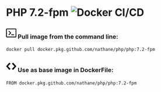 # PHP 7.2-fpm ![Docker CI/CD](https://github.com/nathane/php/workflows/Docker%20CI/CD/badge.svg?branch=7.2-fpm)

### ![Terminal](icons/terminal.svg) Pull image from the command line:

```
docker pull docker.pkg.github.com/nathane/php/php:7.2-fpm
```

### ![Code](icons/code.svg) Use as base image in DockerFile:

```
FROM docker.pkg.github.com/nathane/php/php:7.2-fpm
```

